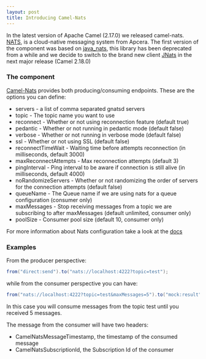 ```yaml
---
layout: post
title: Introducing Camel-Nats
---
```


In the latest version of Apache Camel (2.17.0) we released camel-nats. [NATS](https://nats.io), is a cloud-native messaging system from Apcera.
The first version of the component was based on [java_nats](https://github.com/tyagihas/java_nats), this library has been deprecated from a while and we decide to switch 
to the brand new client [JNats](https://github.com/nats-io/jnats) in the next major release (Camel 2.18.0)

### The component

[Camel-Nats](https://github.com/apache/camel/tree/master/components/camel-nats) provides both producing/consuming endpoints. These are the options you can define:

- servers - a list of comma separated gnatsd servers
- topic - The topic name you want to use
- reconnect - Whether or not using reconnection feature (default true)
- pedantic - Whether or not running in pedantic mode (default false)
- verbose - Whether or not running in verbose mode (default false)
- ssl - Whether or not using SSL (default false)
- reconnectTimeWait - Waiting time before attempts reconnection (in milliseconds, default 3000)
- maxReconnectAttempts - Max reconnection attempts (default 3)
- pingInterval - Ping interval to be aware if connection is still alive (in milliseconds, default 4000)
- noRandomizeServers - Whether or not randomizing the order of servers for the connection attempts (default false)
- queueName - The Queue name if we are using nats for a queue configuration (consumer only)
- maxMessages - Stop receiving messages from a topic we are subscribing to after maxMessages (default unlimited, consumer only)
- poolSize - Consumer pool size (default 10, consumer only)

For more information about Nats configuration take a look at the [docs](http://nats.io/documentation/)

### Examples 

From the producer perspective:

```java
from("direct:send").to("nats://localhost:4222?topic=test");
```

while from the consumer perspective you can have:

```java
from("nats://localhost:4222?topic=test&maxMessages=5").to("mock:result")
```

In this case you will consume messages from the topic test until you received 5 messages.

The message from the consumer will have two headers:

- CamelNatsMessageTimestamp, the timestamp of the consumed message
- CamelNatsSubscriptionId, the Subscription Id of the consumer
